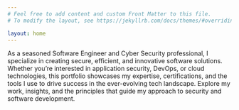 ```yaml
---
# Feel free to add content and custom Front Matter to this file.
# To modify the layout, see https://jekyllrb.com/docs/themes/#overriding-theme-defaults

layout: home
---
```


As a seasoned Software Engineer and Cyber Security professional, I specialize in creating secure,
efficient, and innovative software solutions. Whether you’re interested in application security,
DevOps, or cloud technologies, this portfolio showcases my expertise, certifications, and the tools
I use to drive success in the ever-evolving tech landscape. Explore my work, insights, and the
principles that guide my approach to security and software development.
